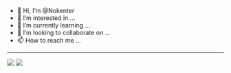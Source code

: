 - 👋 Hi, I’m @Nokenter
- 👀 I’m interested in ...
- 🌱 I’m currently learning ...
- 💞️ I’m looking to collaborate on ...
- 📫 How to reach me ...
-----------------------------------------------------------------------------------------------------------------------------------------------------------------------------------
![](https://github-readme-stats.vercel.app/api?username=nokenter&show_icons=true&theme=dark&count_private=true&hide_title=true&include_all_commits=true&hide_border=true)
![](https://github-readme-stats.vercel.app/api/top-langs/?username=nokenter&theme=dark&langs_count=10&layout=compact&hide_border=true)

